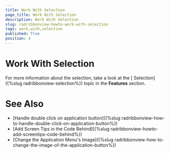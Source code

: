 ```yaml
---
title: Work With Selection
page_title: Work With Selection
description: Work With Selection
slug: radribbonview-howto-work-with-selection
tags: work,with,selection
published: True
position: 4
---
```


# Work With Selection

For more information about the selection, take a look at the [ Selection]({%slug radribbonview-selection%}) topic in the __Features__ section.

# See Also
 * [Handle double click on application button]({%slug radribbonview-how-to-handle-double-click-on-application-button%})
 * [Add Screen Tips in the Code Behind]({%slug radribbonview-howto-add-screentips-code-behind%})
 * [Change the Application Menu's Image]({%slug radribbonview-how-to-change-the-image-of-the-application-button%})
